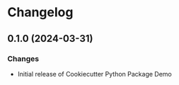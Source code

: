 # Changelog

## 0.1.0 (2024-03-31)

### Changes

-   Initial release of Cookiecutter Python Package Demo
